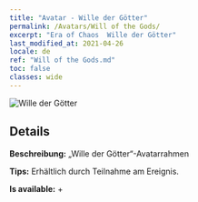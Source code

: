 ```yaml
---
title: "Avatar - Wille der Götter"
permalink: /Avatars/Will of the Gods/
excerpt: "Era of Chaos  Wille der Götter"
last_modified_at: 2021-04-26
locale: de
ref: "Will of the Gods.md"
toc: false
classes: wide
---
```

 ![Wille der Götter](/images/a/avatarFrame_30.png)

## Details

 **Beschreibung:** „Wille der Götter“-Avatarrahmen 

 **Tips:** Erhältlich durch Teilnahme am Ereignis. 

 **Is available:**  + 

